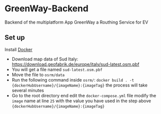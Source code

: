 # GreenWay-Backend
Backend of the multiplatform App GreenWay a Routhing Service for EV

## Set up

Install [Docker](https://www.docker.com/)

- Download map data of Sud Italy: https://download.geofabrik.de/europe/italy/sud-latest.osm.pbf
- You will get a file named ```sud-latest.osm.pbf``` 
- Move the file to ```osrm/data```
- Run the following command inside ```osrm/```: ```docker build . -t {dockerHubUsername}/{imageName}:{imageTag}``` 
the process will take several minutes
- Go to the root directory end edit the ```docker-compose.yml``` file modify the ```image``` name at line ```25``` 
with the value you have used in the step above ```{dockerHubUsername}/{imageName}:{imageTag}```



